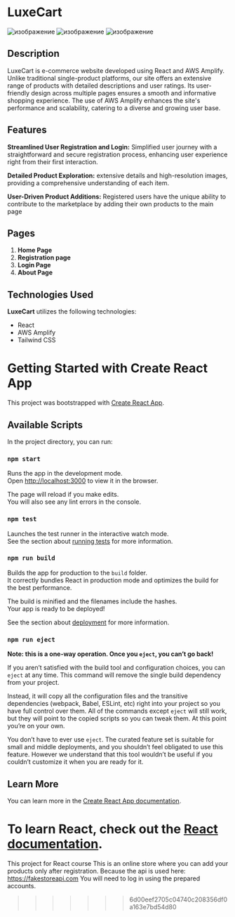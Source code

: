 # LuxeCart

![изображение](https://github.com/KhSanzhar/React-Fall/assets/98977002/7dbe7f84-c567-444a-84af-edef9175c69c)
![изображение](https://github.com/KhSanzhar/React-Fall/assets/98977002/a0757998-d7ea-4799-b17a-d493e5916c10)
![изображение](https://github.com/KhSanzhar/React-Fall/assets/98977002/6a1a2087-073e-4dc1-a740-1eb801492e3d)

## Description

 LuxeCart is e-commerce website developed using React and AWS Amplify. Unlike traditional single-product platforms, our site offers an extensive range of products with detailed descriptions and user ratings. Its user-friendly design across multiple pages ensures a smooth and informative shopping experience. The use of AWS Amplify enhances the site's performance and scalability, catering to a diverse and growing user base.

## Features

**Streamlined User Registration and Login:** Simplified user journey with a straightforward and secure registration process, enhancing user experience right from their first interaction.

**Detailed Product Exploration:** extensive details and high-resolution images, providing a comprehensive understanding of each item.

**User-Driven Product Additions:** Registered users have the unique ability to contribute to the marketplace by adding their own products to the main page

## Pages

1. **Home Page**
2. **Registration page**
3. **Login Page**
4. **About Page**

## Technologies Used
**LuxeCart** utilizes the following technologies:

- React
- AWS Amplify
- Tailwind CSS


# Getting Started with Create React App

This project was bootstrapped with [Create React App](https://github.com/facebook/create-react-app).

## Available Scripts

In the project directory, you can run:

### `npm start`

Runs the app in the development mode.\
Open [http://localhost:3000](http://localhost:3000) to view it in the browser.

The page will reload if you make edits.\
You will also see any lint errors in the console.

### `npm test`

Launches the test runner in the interactive watch mode.\
See the section about [running tests](https://facebook.github.io/create-react-app/docs/running-tests) for more information.

### `npm run build`

Builds the app for production to the `build` folder.\
It correctly bundles React in production mode and optimizes the build for the best performance.

The build is minified and the filenames include the hashes.\
Your app is ready to be deployed!

See the section about [deployment](https://facebook.github.io/create-react-app/docs/deployment) for more information.

### `npm run eject`

**Note: this is a one-way operation. Once you `eject`, you can’t go back!**

If you aren’t satisfied with the build tool and configuration choices, you can `eject` at any time. This command will remove the single build dependency from your project.

Instead, it will copy all the configuration files and the transitive dependencies (webpack, Babel, ESLint, etc) right into your project so you have full control over them. All of the commands except `eject` will still work, but they will point to the copied scripts so you can tweak them. At this point you’re on your own.

You don’t have to ever use `eject`. The curated feature set is suitable for small and middle deployments, and you shouldn’t feel obligated to use this feature. However we understand that this tool wouldn’t be useful if you couldn’t customize it when you are ready for it.

## Learn More

You can learn more in the [Create React App documentation](https://facebook.github.io/create-react-app/docs/getting-started).

To learn React, check out the [React documentation](https://reactjs.org/).
=======
This project for React course 
This is an online store where you can add your products only after registration. Because the api is used here: https://fakestoreapi.com You will need to log in using the prepared accounts.
>>>>>>> 6d00eef2705c04740c208356df0a163e7bd54d80
